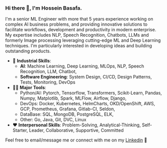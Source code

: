 ### Hi there 👋, I'm Hossein Basafa.
I'm a senior ML Engineer with more that 5 years experience working on complex AI business problems, and providing innovative solutions to facilitate workflows, development and productivity in modern enterprise. My expertise includes NLP, Speech Recognition, Chatbots, LLMs and formerly Image processing leveraging cutting-edge ML and Deep Learning techniques. I'm particularly interested in developing ideas and building outstanding products.

- 💼 **Industrial Skills**:
  - **AI**: Machine Learning, Deep Learning, MLOps, NLP, Speech Recognition, LLM, Chatbot,
  - **Software Engineering**: System Design, CI/CD, Design Patterns, Tests, Monitoring, DevOps
- 👨‍💻 **Major Tools**:
  - Python/AI: Pytorch, Tensorflow, Transformers, Scikit-Learn, Pandas, Numpy, Matplotlib, Spark, MLFlow, Airflow, Django,
  - DevOps: Docker, Kubernetes, HelmCharts, OKD/OpenShift, AWS, GCP, Prometheus, Grafana, Gitlab-CI, Seldon,
  - DataBase: SQL, MongoDB, PostgreSQL, ELK,
  - Other: Go, Java, Git, DVC, Linux
- ❤️ **Interpersonal Skills**: Problem-Solving, Analytical-Thinking, Self-Starter, Leader, Collaborative, Supportive, Committed


Feel free to email/message me or connect with me on my [Linkedin](https://www.linkedin.com/in/hossein-basafa-90a11b144/) 🤗

<!--
**hbasafa/hbasafa** is a ✨ _special_ ✨ repository because its `README.md` (this file) appears on your GitHub profile.

Here are some ideas to get you started:

- 🔭 I’m currently working on ...
- 🌱 I’m currently learning ...
- 👯 I’m looking to collaborate on ...
- 🤔 I’m looking for help with ...
- 💬 Ask me about ...
- 📫 How to reach me: ...
- 😄 Pronouns: ...
- ⚡ Fun fact: ...
-->

